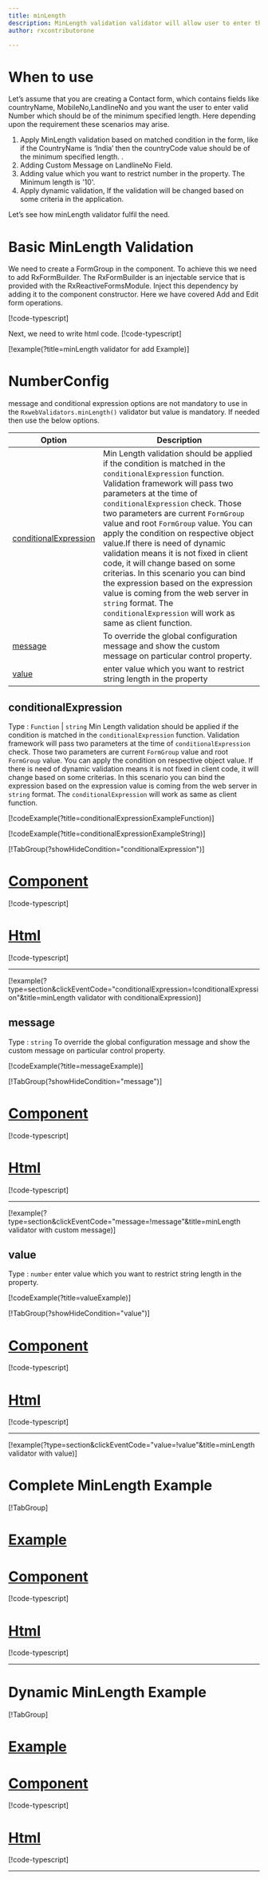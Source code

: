 ```yaml
---
title: minLength 
description: MinLength validation validator will allow user to enter the input length matching the minimum length value parameter.
author: rxcontributorone

---
```

# When to use
Let’s assume that you are creating a Contact form, which contains fields like countryName, MobileNo,LandlineNo and you want the user to enter valid  Number which should be of the minimum specified length. Here depending upon the requirement these scenarios may arise.
1. Apply MinLength validation based on matched condition in the form, like if the CountryName is ‘India’ then the countryCode value  should be of the minimum specified length. .
2. Adding Custom Message on LandlineNo Field.
3. Adding value which you want to restrict number in the property. The Minimum length is '10'. 
4. Apply dynamic validation, If the validation will be changed based on some criteria in the application.

Let’s see how minLength validator fulfil the need.

# Basic MinLength Validation
We need to create a FormGroup in the component. To achieve this we need to add RxFormBuilder. The RxFormBuilder is an injectable service that is provided with the RxReactiveFormsModule. Inject this dependency by adding it to the component constructor.
Here we have covered Add and Edit form operations.

[!code-typescript[](\assets\examples\reactive-form-validators\validators\minLength\add\min-length-add.component.ts?type=section)]

Next, we need to write html code.
[!code-typescript[](\assets\examples\reactive-form-validators\validators\minLength\add\min-length-add.component.html?type=section)]

[!example(?title=minLength validator for add Example)]
<app-minLength-add-validator></app-minLength-add-validator>

# NumberConfig 

message and conditional expression options are not mandatory to use in the `RxwebValidators.minLength()` validator but value is mandatory. If needed then use the below options.


|Option | Description |
|--- | ---- |
|[conditionalExpression](#conditionalexpression) | Min Length validation should be applied if the condition is matched in the `conditionalExpression` function. Validation framework will pass two parameters at the time of `conditionalExpression` check. Those two parameters are current `FormGroup` value and root `FormGroup` value. You can apply the condition on respective object value.If there is need of dynamic validation means it is not fixed in client code, it will change based on some criterias. In this scenario you can bind the expression based on the expression value is coming from the web server in `string` format. The `conditionalExpression` will work as same as client function. |
|[message](#message) | To override the global configuration message and show the custom message on particular control property. |
|[value](#value) | enter value which you want to restrict string length in the property |

## conditionalExpression 
Type :  `Function`  |  `string` 
Min Length validation should be applied if the condition is matched in the `conditionalExpression` function. Validation framework will pass two parameters at the time of `conditionalExpression` check. Those two parameters are current `FormGroup` value and root `FormGroup` value. You can apply the condition on respective object value.
If there is need of dynamic validation means it is not fixed in client code, it will change based on some criterias. In this scenario you can bind the expression based on the expression value is coming from the web server in `string` format. The `conditionalExpression` will work as same as client function.

[!codeExample(?title=conditionalExpressionExampleFunction)]

[!codeExample(?title=conditionalExpressionExampleString)]

[!TabGroup(?showHideCondition="conditionalExpression")]
# [Component](#tab\conditionalExpressionComponent)
[!code-typescript[](\assets\examples\reactive-form-validators\validators\minLength\conditionalExpression\min-length-conditional-expressions.component.ts)]
# [Html](#tab\conditionalExpressionHtml)
[!code-typescript[](\assets\examples\reactive-form-validators\validators\minLength\conditionalExpression\min-length-conditional-expressions.component.html)]
***

[!example(?type=section&clickEventCode="conditionalExpression=!conditionalExpression"&title=minLength validator with conditionalExpression)]
<app-minLength-conditionalExpression-validator></app-minLength-conditionalExpression-validator>

## message 
Type :  `string` 
To override the global configuration message and show the custom message on particular control property.

[!codeExample(?title=messageExample)]

[!TabGroup(?showHideCondition="message")]
# [Component](#tab\messageComponent)
[!code-typescript[](\assets\examples\reactive-form-validators\validators\minLength\message\min-length-message.component.ts)]
# [Html](#tab\messageHtml)
[!code-typescript[](\assets\examples\reactive-form-validators\validators\minLength\message\min-length-message.component.html)]
***

[!example(?type=section&clickEventCode="message=!message"&title=minLength validator with custom message)]
<app-minLength-message-validator></app-minLength-message-validator>

## value 
Type :  `number` 
enter value which you want to restrict string length in the property.

[!codeExample(?title=valueExample)]

[!TabGroup(?showHideCondition="value")]
# [Component](#tab\valueComponent)
[!code-typescript[](\assets\examples\reactive-form-validators\validators\minLength\value\min-length-value.component.ts)]
# [Html](#tab\valueHtml)
[!code-typescript[](\assets\examples\reactive-form-validators\validators\minLength\value\min-length-value.component.html)]
***

[!example(?type=section&clickEventCode="value=!value"&title=minLength validator with value)]
<app-minLength-value-validator></app-minLength-value-validator>

# Complete MinLength Example
[!TabGroup]
# [Example](#tab\completeexample)
<app-minLength-complete-validator></app-minLength-complete-validator>
# [Component](#tab\completecomponent)
[!code-typescript[](\assets\examples\reactive-form-validators\validators\minLength\complete\max-number-complete.component.ts)]
# [Html](#tab\completehtml)
[!code-typescript[](\assets\examples\reactive-form-validators\validators\minLength\complete\min-length-complete.component.html)]
***

# Dynamic MinLength Example
[!TabGroup]
# [Example](#tab\dynamicexample)
<app-minLength-dynamic-validator></app-minLength-dynamic-validator>
# [Component](#tab\dynamiccomponent)
[!code-typescript[](\assets\examples\reactive-form-validators\validators\minLength\dynamic\max-number-dynamic.component.ts)]
# [Html](#tab\dynamichtml)
[!code-typescript[](\assets\examples\reactive-form-validators\validators\minLength\dynamic\min-length-dynamic.component.html)]
***